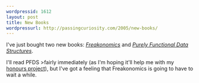 ```yaml
---
wordpressid: 1612
layout: post
title: New Books
wordpressurl: http://passingcuriosity.com/2005/new-books/
---
```


I've just bought two new books: <a href="http://www.freakonomics.com/"
style="font-style: italic;">Freakonomics</a> and <a
href="http://www.cambridge.org/aus/catalogue/catalogue.asp?isbn=0521663504"
style="font-style: italic;">Purely Functional Data Structures</a>.

I'll read PFDS >fairly immediately (as I'm hoping it'll help me with my <a
href="http://labelledtableaux.blogspot.com/">honours project</a>), but I've got
a feeling that Freakonomics is going to have to wait a while.
